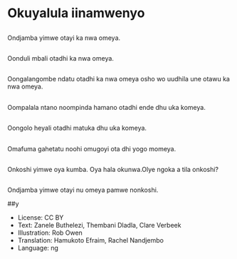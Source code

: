 # Okuyalula iinamwenyo

##
Ondjamba yimwe otayi ka nwa omeya.

##
Oonduli mbali otadhi ka nwa omeya.

##
Oongalangombe ndatu otadhi ka nwa omeya osho wo uudhila une otawu ka nwa omeya.

##
Oompalala ntano noompinda hamano otadhi ende dhu uka komeya.

##
Oongolo heyali otadhi matuka dhu uka komeya.

##
Omafuma gahetatu noohi omugoyi ota dhi yogo momeya.

##
Onkoshi yimwe oya kumba. Oya hala okunwa.Olye ngoka a tila onkoshi? 

##
Ondjamba yimwe otayi nu omeya pamwe nonkoshi.

##y
* License: CC BY
* Text: Zanele Buthelezi, Thembani Dladla, Clare Verbeek
* Illustration: Rob Owen
* Translation: Hamukoto Efraim, Rachel Nandjembo
* Language: ng
